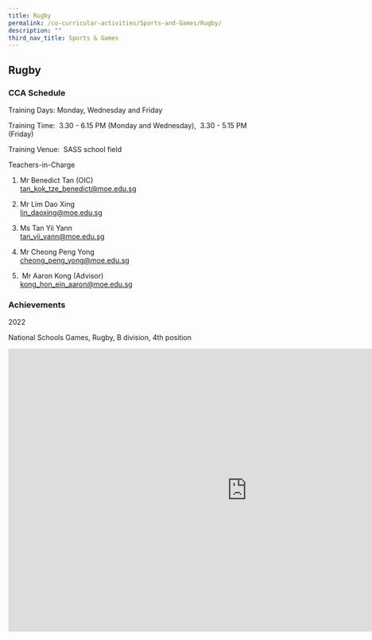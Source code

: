 ```yaml
---
title: Rugby
permalink: /co-curricular-activities/Sports-and-Games/Rugby/
description: ""
third_nav_title: Sports & Games
---
```

## Rugby 


### CCA Schedule  

Training Days:  Monday, Wednesday and Friday

Training Time:  3.30 - 6.15 PM (Monday and Wednesday),  3.30 - 5.15 PM (Friday)

Training Venue:   SASS school field  
  

Teachers-in-Charge  

1. Mr Benedict Tan (OIC) <br> tan_kok_tze_benedict@moe.edu.sg

2. Mr Lim Dao Xing   <br> lin_daoxing@moe.edu.sg

3. Ms Tan Yii Yann   <br>  tan_yii_yann@moe.edu.sg

4. Mr Cheong Peng Yong<br> cheong_peng_yong@moe.edu.sg

5.  Mr Aaron Kong (Advisor) <br> kong_hon_ein_aaron@moe.edu.sg

  

### Achievements


2022

National Schools Games, Rugby, B division, 4th position
<iframe allowfullscreen="true" height="569" width="960" frameborder="0" src="https://docs.google.com/presentation/d/e/2PACX-1vS5-Rg4xnqq24dNnIBR4H0wBK505duh0_cHb9sDkLH9gH31Rk9DAjv_h6fx5V10uT9GGf1VPXwGuktP/embed?start=false&amp;loop=false&amp;delayms=3000"></iframe>